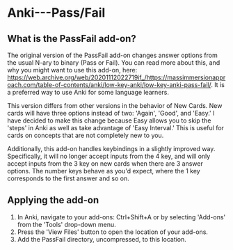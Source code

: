 # Anki---Pass/Fail

## What is the PassFail add-on?
The original version of the PassFail add-on changes answer options from the usual N-ary to binary (Pass or Fail). You can read more about this, and why you might want to use this add-on, here: https://web.archive.org/web/20201112022719if_/https://massimmersionapproach.com/table-of-contents/anki/low-key-anki/low-key-anki-pass-fail/. 
It is a preferred way to use Anki for some language learners.

This version differs from other versions in the behavior of New Cards. New cards will have three options instead of two: 'Again', 'Good', and 'Easy.' I have decided to make this change because Easy allows you to skip the 'steps' in Anki as well as take advantage of 'Easy Interval.' This is useful for cards on concepts that are not completely new to you. 

Additionally, this add-on handles keybindings in a slightly improved way. Specifically, it will no longer accept inputs from the 4 key, and will only accept inputs from the 3 key on new cards when there are 3 answer options. The number keys behave as you'd expect, where the 1 key corresponds to the first answer and so on.

## Applying the add-on
1. In Anki, navigate to your add-ons: Ctrl+Shift+A or by selecting 'Add-ons' from the 'Tools' drop-down menu.
2. Press the 'View Files' button to open the location of your add-ons.
3. Add the PassFail directory, uncompressed, to this location.
